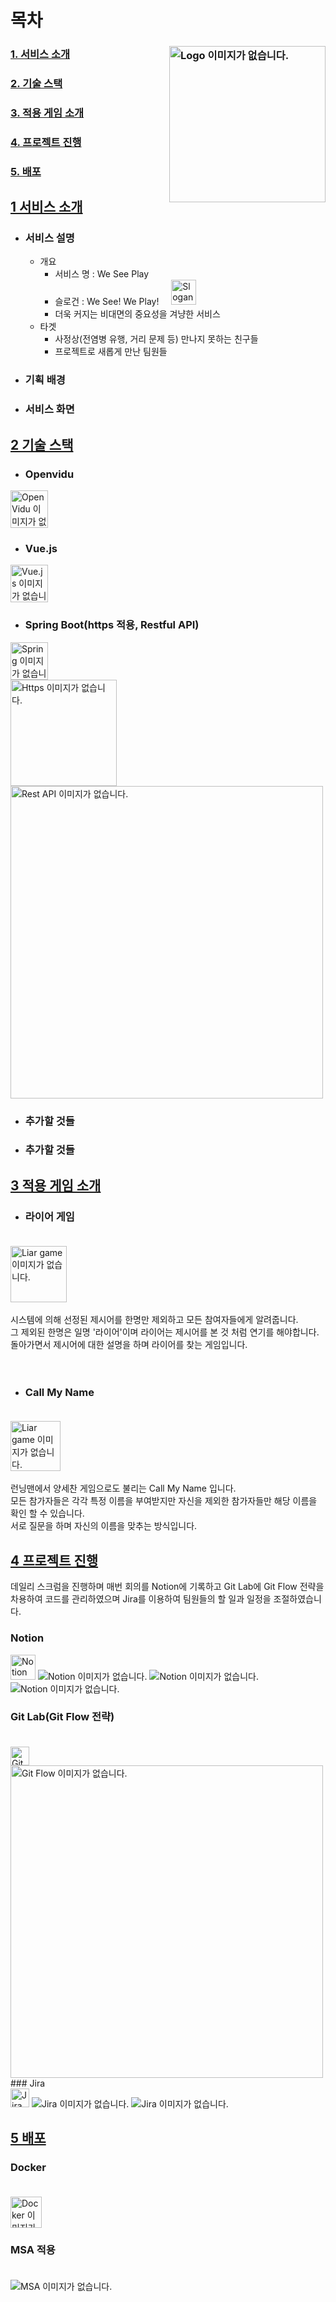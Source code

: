# 목차
### [1. 서비스 소개](#1서비스-소개)              <div style="float: right;"><img src="/uploads/39f08ed00d7f8c704f2810d40b17a2f5/Logo.PNG" style="float: right; margin-left: 20px; margin-bottom: 10px; width:250px; height:250px;" alt="Logo 이미지가 없습니다."/></div>  
### [2. 기술 스택](#2기술-스택)  
### [3. 적용 게임 소개](#3적용-게임-소개)  
### [4. 프로젝트 진행](#4프로젝트-진행)  
### [5. 배포](#5배포)  

## [1&nbsp;서비스 소개](#목차)  
* ### 서비스 설명  
    + 개요  
        * 서비스 명 : We See Play  
        * 슬로건 : We See! We Play!&nbsp;&nbsp;&nbsp;&nbsp;
<img src="/uploads/e0b473308a3602dbbc2b445f7c714959/Slogan.PNG" height="40" alt="Slogan 이미지가 없습니다."/>  <br>
        * 더욱 커지는 비대면의 중요성을 겨냥한 서비스  
    * 타겟  
        * 사정상(전염병 유행, 거리 문제 등) 만나지 못하는 친구들  
        * 프로젝트로 새롭게 만난 팀원들  
              
* ### 기획 배경  

* ### 서비스 화면  

## [2&nbsp;기술 스택](#목차)  
* ### Openvidu  <br>
<img src="/uploads/85ed6aeebb1d9d7b6e2b0043a3dc8647/OpenVidu.PNG" height="60" alt="OpenVidu 이미지가 없습니다."/>  <br>

* ### Vue.js  
<img src="/uploads/34baf3e5a8a81bc24d3ac8bd006c70c9/Vuejs_logo.PNG" height="60" alt="Vue.js 이미지가 없습니다."/>  <br>

* ### Spring Boot(https 적용, Restful API)  <br>
<img src="/uploads/9eb7fbe3c75351b128af470b1a790bf6/Spring_logo.PNG" height="60" alt="Spring 이미지가 없습니다."/>  <br>
<img src="/uploads/61e0df00be91dd436689679a5c98956c/Https.PNG" height="170" alt="Https 이미지가 없습니다."/>  <br>
<img src="/uploads/e83e84f8a7f5c065a88fafedf0436a9e/Rest_API.PNG" height="500" alt="Rest API 이미지가 없습니다."/>  <br>

* ### 추가할 것들  

* ### 추가할 것들  

## [3&nbsp;적용 게임 소개](#목차)  
* ### 라이어 게임  <br><br>
<img src="/uploads/de6160ea596a35252620c3d8e9cd4a45/Liar_game_logo.PNG" height="90" alt="Liar game 이미지가 없습니다."/>  <br><br>
시스템에 의해 선정된 제시어를 한명만 제외하고 모든 참여자들에게 알려줍니다.  
그 제외된 한명은 일명 '라이어'이며 라이어는 제시어를 본 것 처럼 연기를 해야합니다.  
돌아가면서 제시어에 대한 설명을 하며 라이어를 찾는 게임입니다.  
<br><br>
* ### Call My Name  <br><br>
<img src="/uploads/c00783fa0907c7fbaafe169b4b392bfb/call_my_name_logo.PNG" height="80" alt="Liar game 이미지가 없습니다."/>  <br><br>
런닝맨에서 양세찬 게임으로도 불리는 Call My Name 입니다.  
모든 참가자들은 각각 특정 이름을 부여받지만 자신을 제외한 참가자들만 해당 이름을 확인 할 수 있습니다.  
서로 질문을 하며 자신의 이름을 맞추는 방식입니다.  

## [4&nbsp;프로젝트 진행](#목차)  
데일리 스크럼을 진행하며 매번 회의를 Notion에 기록하고 Git Lab에 Git Flow 전략을 차용하여 코드를 관리하였으며 Jira를 이용하여 팀원들의 할 일과 일정을 조절하였습니다.  <br>
### Notion  <br>
<img src="/uploads/978904a14f0962596429e27adc73460e/Notion.PNG" height="40" alt="Notion 이미지가 없습니다."/>  
<img src="/uploads/ba611d2e411bfcce780204f31a336532/Notion_1.PNG" alt="Notion 이미지가 없습니다."/>  
<img src="/uploads/c3683a76b8de0457f8edd93eb79ea948/Notion_2.PNG" alt="Notion 이미지가 없습니다."/>  
<img src="/uploads/206be6cd806f481f7386d1b11649c7b2/Notion_3.PNG" alt="Notion 이미지가 없습니다."/>  <br>

### Git Lab(Git Flow 전략)  <br><br>
<img src="/uploads/f2f00b6c322385c67c8e97dd2a9dd376/Git_Lab.PNG" height="30" alt="Git Lab 이미지가 없습니다."/>  
<img src="/uploads/89ea8ea842fd916edbbccc84a33632db/Git_Flow.gif" height="500" alt="Git Flow 이미지가 없습니다."/>  
### Jira  <br>
<img src="/uploads/a8d210b715b335a9e9393a109672503a/Jira.PNG" height="30" alt="Jira 이미지가 없습니다."/>  
<img src="/uploads/4176d072caf9b1ff28296d9f24a2382f/Jira_Backlog.PNG" alt="Jira 이미지가 없습니다."/>  
<img src="/uploads/6c22e9c94b32e95fda3c12d3b495ed99/Jira_Burndown_chart.PNG" alt="Jira 이미지가 없습니다."/>  

## [5&nbsp;배포](#목차)  

### Docker  <br><br>
<img src="/uploads/a87ec4bb4461359d46b124e4e048f039/docker.PNG" height="50" alt="Docker 이미지가 없습니다."/>  <br>

### MSA 적용  <br><br>
<img src="/uploads/e6525277761b845bb1a843dfdc76650a/MSA.PNG" alt="MSA 이미지가 없습니다."/>  
